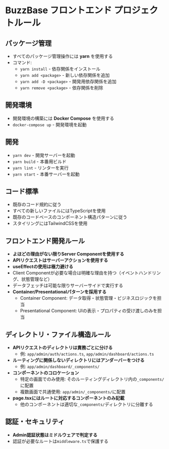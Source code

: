# BuzzBase フロントエンド プロジェクトルール

## パッケージ管理
- すべてのパッケージ管理操作には **yarn** を使用する
- コマンド:
  - `yarn install` - 依存関係をインストール
  - `yarn add <package>` - 新しい依存関係を追加
  - `yarn add -D <package>` - 開発用依存関係を追加
  - `yarn remove <package>` - 依存関係を削除

## 開発環境
- 開発環境の構築には **Docker Compose** を使用する
- `docker-compose up` - 開発環境を起動

## 開発
- `yarn dev` - 開発サーバーを起動
- `yarn build` - 本番用ビルド
- `yarn lint` - リンターを実行
- `yarn start` - 本番サーバーを起動

## コード標準
- 既存のコード規約に従う
- すべての新しいファイルにはTypeScriptを使用
- 既存のコードベースのコンポーネント構造パターンに従う
- スタイリングにはTailwindCSSを使用

## フロントエンド開発ルール
- **よほどの理由がない限りServer Componentを使用する**
- **APIリクエストはサーバーアクションを使用する**
- **useEffectの使用は極力避ける**
- Client Componentが必要な場合は明確な理由を持つ（イベントハンドリング、状態管理など）
- データフェッチは可能な限りサーバーサイドで実行する
- **Container/Presentationalパターンを採用する**
  - Container Component: データ取得・状態管理・ビジネスロジックを担当
  - Presentational Component: UIの表示・プロパティの受け渡しのみを担当

## ディレクトリ・ファイル構造ルール
- **APIリクエストのディレクトリは責務ごとに分ける**
  - 例: `app/admin/auth/actions.ts`, `app/admin/dashboard/actions.ts`
- **ルーティングに関係しないディレクトリにはアンダーバーをつける**
  - 例: `app/admin/dashboard/_components/`
- **コンポーネントのコロケーション**
  - 特定の画面でのみ使用: そのルーティングディレクトリ内の`_components/`に配置
  - 複数画面で共通使用: `app/admin/_components/`に配置
- **page.tsxにはルートに対応するコンポーネントのみ記載**
  - 他のコンポーネントは適切な`_components/`ディレクトリに分離する

## 認証・セキュリティ
- **Admin認証状態はミドルウェアで判定する**
- 認証が必要なルートは`middleware.ts`で保護する
